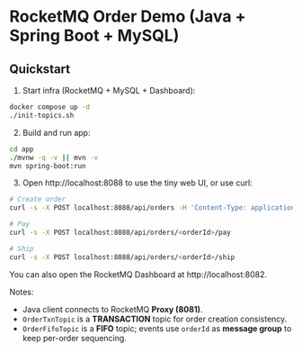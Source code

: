 # RocketMQ Order Demo (Java + Spring Boot + MySQL)

## Quickstart
1) Start infra (RocketMQ + MySQL + Dashboard):
```bash
docker compose up -d
./init-topics.sh
```
2) Build and run app:
```bash
cd app
./mvnw -q -v || mvn -v
mvn spring-boot:run
```
3) Open http://localhost:8088 to use the tiny web UI, or use curl:
```bash
# Create order
curl -s -X POST localhost:8088/api/orders -H 'Content-Type: application/json' -d '{"amount": 66.00}'

# Pay
curl -s -X POST localhost:8088/api/orders/<orderId>/pay

# Ship
curl -s -X POST localhost:8088/api/orders/<orderId>/ship
```
You can also open the RocketMQ Dashboard at http://localhost:8082.

Notes:
- Java client connects to RocketMQ **Proxy (8081)**.
- `OrderTxnTopic` is a **TRANSACTION** topic for order creation consistency.
- `OrderFifoTopic` is a **FIFO** topic; events use `orderId` as **message group** to keep per-order sequencing.
